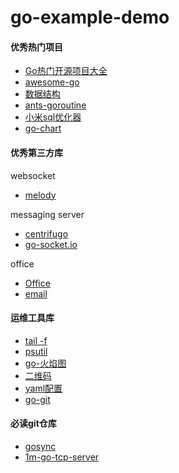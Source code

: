 # go-example-demo

#### 优秀热门项目

- [Go热门开源项目大全](https://www.cnblogs.com/you-men/p/13493912.html)
- [awesome-go](https://github.com/avelino/awesome-go#utilities)
- [数据结构](http://topgoer.com/%E5%BC%80%E6%BA%90/%E6%95%B0%E6%8D%AE%E7%BB%93%E6%9E%84.html)
- [ants-goroutine](https://github.com/panjf2000/ants)
- [小米sql优化器](https://github.com/XiaoMi/soar)
- [go-chart](https://github.com/wcharczuk/go-chart)

#### 优秀第三方库


websocket
- [melody](https://github.com/olahol/melody)

messaging server
- [centrifugo ](https://github.com/centrifugal/centrifugo)
- [go-socket.io](https://github.com/googollee/go-socket.io)


office
- [Office](https://github.com/unidoc/unioffice)
- [email](https://github.com/jordan-wright/email)


#### 运维工具库
- [tail -f](https://github.com/hpcloud/tail)
- [psutil](https://github.com/shirou/gopsutil)
- [go-火焰图](https://github.com/uber-archive/go-torch)
- [二维码](github.com/skip2/go-qrcode)
- [yaml配置](http://topgoer.com/%E5%85%B6%E4%BB%96/Yaml%E7%BC%96%E7%A0%81%E5%92%8C%E8%A7%A3%E7%A0%81.html)
- [go-git](https://github.com/go-git/go-git)



#### 必读git仓库

- [gosync](https://github.com/smallnest/dive-to-gosync-workshop)
- [1m-go-tcp-server](https://github.com/smallnest/1m-go-tcp-server)